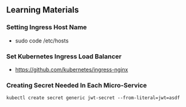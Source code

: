 ## Learning Materials

### Setting Ingress Host Name
- sudo code /etc/hosts

### Set Kubernetes Ingress Load Balancer
- https://github.com/kubernetes/ingress-nginx

### Creating Secret Needed In Each Micro-Service
```
kubectl create secret generic jwt-secret --from-literal=jwt=asdf
```